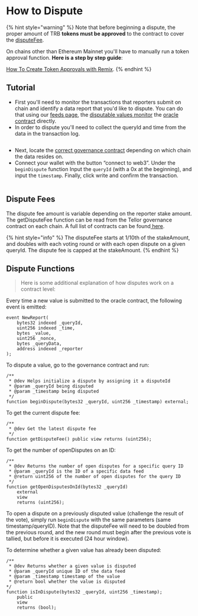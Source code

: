 # How to Dispute

{% hint style="warning" %}
Note that before beginning a dispute, the proper amount of TRB **tokens must be approved** to the contract to cover the [disputeFee](how-to-dispute.md#dispute-fees).&#x20;

On chains other than Ethereum Mainnet you'll have to manually run a token approval function.  **Here is a step by step guide**:&#x20;

[How To Create Token Approvals with Remix](https://tellor.io/blog/how-to-create-token-approval-transactions-with-remix/).  &#x20;
{% endhint %}

## Tutorial

* First you'll need to monitor the transactions that reporters submit on chain and identify a data report that you'd like to dispute.   You can do that using our [feeds page](https://feed.tellor.io), the [disputable values monitor](https://github.com/tellor-io/disputable-values-monitor) the [oracle contract](https://app.gitbook.com/s/tcQlo49FAqTaOimNOz0X/the-basics/contracts-reference) directly.
* In order to dispute you'll need to collect the queryId and time from the data in the transaction log.&#x20;

<figure><img src="../.gitbook/assets/HowToDispute_ReportLogScreenShot.png" alt=""><figcaption></figcaption></figure>

* Next, locate the [correct governance contract](https://app.gitbook.com/s/tcQlo49FAqTaOimNOz0X/the-basics/contracts-reference) depending on which chain the data resides on. &#x20;
* Connect your wallet with the button “connect to web3”. Under the `beginDispute` function Input the `queryId` (with a 0x at the beginning), and input the `timestamp`. Finally, click write and confirm the transaction.

<figure><img src="../.gitbook/assets/EtherscanDispute.png" alt=""><figcaption></figcaption></figure>

## Dispute Fees

The dispute fee amount is variable depending on the reporter stake amount. The getDisputeFee function can be read from the Tellor governance contract on each chain. A full list of contracts can be found[ here](../the-basics/contracts-reference.md).

{% hint style="info" %}
The disputeFee starts at 1/10th of the stakeAmount, and doubles with each voting round or with each open dispute on a given queryId. The dispute fee is capped at the stakeAmount.
{% endhint %}

## Dispute Functions

> Here is some additional explanation of how disputes work on a contract level:

Every time a new value is submitted to the oracle contract, the following event is emitted:

```solidity
event NewReport(
    bytes32 indexed _queryId,
    uint256 indexed _time,
    bytes _value,
    uint256 _nonce,
    bytes _queryData,
    address indexed _reporter
);
```

To dispute a value, go to the governance contract and run:

```solidity
/**
 * @dev Helps initialize a dispute by assigning it a disputeId
 * @param _queryId being disputed
 * @param _timestamp being disputed
 */
function beginDispute(bytes32 _queryId, uint256 _timestamp) external;
```

To get the current dispute fee:

```solidity
/**
 * @dev Get the latest dispute fee
 */
function getDisputeFee() public view returns (uint256);
```

To get the number of openDisputes on an ID:

```solidity
/**
 * @dev Returns the number of open disputes for a specific query ID
 * @param _queryId is the ID of a specific data feed
 * @return uint256 of the number of open disputes for the query ID
 */
function getOpenDisputesOnId(bytes32 _queryId)
    external
    view
    returns (uint256);
```

To open a dispute on a previously disputed value (challenge the result of the vote), simply run `beginDispute` with the same parameters (same timestamp/queryID). Note that the disputeFee will need to be doubled from the previous round, and the new round must begin after the previous vote is tallied, but before it is executed (24 hour window).

To determine whether a given value has already been disputed:

```solidity
/**
 * @dev Returns whether a given value is disputed
 * @param _queryId unique ID of the data feed
 * @param _timestamp timestamp of the value
 * @return bool whether the value is disputed
*/
function isInDispute(bytes32 _queryId, uint256 _timestamp);
    public
    view
    returns (bool);
```

